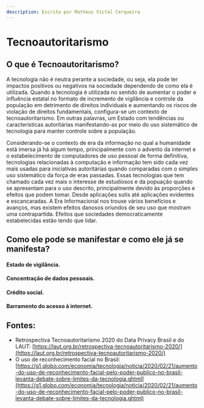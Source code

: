 ```yaml
---
description: Escrito por Matheus Victal Cerqueira
---
```


# Tecnoautoritarismo

## O que é Tecnoautoritarismo?

A tecnologia não é neutra perante a sociedade, ou seja, ela pode ter impactos positivos ou negativos na sociedade dependendo de como ela é utilizada. Quando a tecnologia é utilizada no sentido de aumentar o poder e influência estatal no formato de incremento de vigilância e controle da população em detrimento de direitos individuais e aumentando os riscos de violação de direitos fundamentais, configura-se um contexto de tecnoautoritarismo. Em outras palavras, um Estado com tendências ou características autoritárias manifestando-as por meio do uso sistemático de tecnologia para manter controle sobre a população.

Considerando-se o contexto de era da informação no qual a humanidade está imersa já há algum tempo, principalmente com o advento da internet e o estabelecimento de computadores de uso pessoal de forma definitiva, tecnologias relacionadas à computação e informação tem sido cada vez  mais usadas para iniciativas autoritárias quando comparadas com o simples uso sistemático da força de eras passadas. Essas tecnologias que tem chamado cada vez mais o interesse de estudiosos e da popuação quando se apresentam para o uso descrito, principalmente devido às proporções e efeitos que podem tomar. Desde aplicações sutis até aplicações evidentes e escancaradas. A Era Informacional nos trouxe vários benefícios e avanços, mas existem efeitos danosos oriundos de seu uso que mostram uma contrapartida. Efeitos que sociedades democraticamente estabelecidas estão tendo que lidar.

## Como ele pode se manifestar e como ele já se manifesta?

#### Estado de vigilância.



#### Concentração de dados pessoais.



#### Crédito social.



#### Barramento do acesso à internet.

## Fontes:

* Retrospectiva Tecnoautoritarismo 2020 do Data Privacy Brasil e do LAUT: [https://laut.org.br/retrospectiva-tecnoautoritarismo-2020/](https://laut.org.br/retrospectiva-tecnoautoritarismo-2020/)
* O uso de reconhecimento facial no Brasil: [https://g1.globo.com/economia/tecnologia/noticia/2020/02/21/aumento-do-uso-de-reconhecimento-facial-pelo-poder-publico-no-brasil-levanta-debate-sobre-limites-da-tecnologia.ghtml](https://g1.globo.com/economia/tecnologia/noticia/2020/02/21/aumento-do-uso-de-reconhecimento-facial-pelo-poder-publico-no-brasil-levanta-debate-sobre-limites-da-tecnologia.ghtml)

